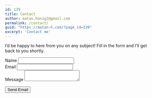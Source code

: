 ```yaml
---
id: 139
title: Contact
author: matan.honig2@gmail.com
permalink: /contact/
guid: "https://matan-h.com/?page_id=139"
excerpt: 'Contact me'
---
```


I’d be happy to here from you on any subject! Fill in the form and I’ll get back to you shortly.

<link rel="stylesheet" href="/assets/css/contact.css">
<script type="text/javascript"
  src="https://cdn.jsdelivr.net/npm/@emailjs/browser@3/dist/email.min.js"></script>
<script type="text/javascript">
    emailjs.init('{{site.env.EMAILJS_SITEKEY}}')
</script>

<script src="https://www.google.com/recaptcha/api.js" async defer></script>
<form id="form">
    <div class="field">
      <label for="name">Name</label>
      <input type="text" name="name" id="name" required>
    </div>
    <div class="field"> 
      <label for="email">Email</label>
      <input type="email" name="email" id="email" required>
    </div>
    <div class="field">
      <label for="message">Message</label>
      <textarea type="text" name="message" id="message" required> </textarea> 
    </div>

<div class="field">
    <div class="g-recaptcha" data-sitekey="{{site.env.RECAPTCHA_SITEKEY | default: '6LeIxAcTAAAAAJcZVRqyHh71UMIEGNQ_MXjiZKhI'}}"></div>
    <!-- 6LeIxAcTAAAAAJcZVRqyHh71UMIEGNQ_MXjiZKhI is a test key for recaptcha -->
</div>

<input type="submit" id="button" class='btn' value="Send Email" style="margin-top: 15px;">
  </form> 
<script>
    const btn = document.getElementById('button');
    document.getElementById('form').addEventListener('submit', function(event) {
    event.preventDefault();
    btn.value = 'Sending...';
    const serviceID = 'default_service';
    const templateID = 'matan_h_contact_form';
    //
    emailjs.sendForm(serviceID, templateID, this)
    .then(() => {
    btn.value = 'Send Email';
    document.getElementById("form").hidden = true;
    document.getElementById("thank-you").hidden = false
    }, (err) => {
    btn.value = 'Send Email';
    alert(JSON.stringify(err));
    });
    });
</script>
<div class="thank-you" id="thank-you" hidden>
    <h1>Thanks for contacting me!</h1>
    <p>I will be in touch with you shortly</p>
</div>
